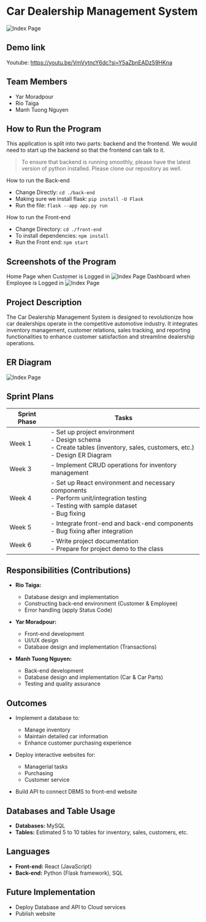 # Car Dealership Management System
![Index Page](/project_resourses/logo.png)

## Demo link
Youtube: https://youtu.be/VmVytncY6dc?si=Y5aZbnEADz59HKna

## Team Members
- Yar Moradpour
- Rio Taiga
- Manh Tuong Nguyen

## How to Run the Program 
This application is split into two parts: backend and the frontend. We would need to start up the backend so that the frontend can talk to it.

> To ensure that backend is running smoothly, please have the latest version of python installed. Please clone our repository as well.

How to run the Back-end
- Change Directly: `cd ./back-end`
- Making sure we install flask: `pip install -U Flask` 
- Run the file: `flask --app app.py run`

How to run the Front-end
- Change Directory: `cd ./front-end`
- To install dependencies: `npm install` 
- Run the Front end: `npm start`

## Screenshots of the Program

Home Page when Customer is Logged in
![Index Page](/project_resourses/customerHome.png)
Dashboard when Employee is Logged in
![Index Page](/project_resourses/employeeDash.png)

## Project Description
The Car Dealership Management System is designed to revolutionize how car dealerships operate in the competitive automotive industry. It integrates inventory management, customer relations, sales tracking, and reporting functionalities to enhance customer satisfaction and streamline dealership operations.

## ER Diagram
![Index Page](/project_resourses/ER.drawio-3.png)

## Sprint Plans

| Sprint Phase          | Tasks                                                                                       |
|-----------------------|---------------------------------------------------------------------------------------------|
| Week 1                | - Set up project environment <br> - Design schema <br> - Create tables (inventory, sales, customers, etc.) <br> - Design ER Diagram |
| Week 3                | - Implement CRUD operations for inventory management                                         |
| Week 4                | - Set up React environment and necessary components <br> - Perform unit/integration testing <br> - Testing with sample dataset <br> - Bug fixing |
| Week 5                | - Integrate front-end and back-end components <br> - Bug fixing after integration           |
| Week 6                | - Write project documentation <br> - Prepare for project demo to the class                   |

## Responsibilities (Contributions)
- **Rio Taiga:**
  - Database design and implementation
  - Constructing back-end environment (Customer & Employee)
  - Error handling (apply Status Code)

- **Yar Moradpour:**
  - Front-end development
  - UI/UX design
  - Database design and implementation (Transactions)

- **Manh Tuong Nguyen:**
  - Back-end development
  - Database design and implementation (Car & Car Parts)
  - Testing and quality assurance

## Outcomes
- Implement a database to:
  - Manage inventory
  - Maintain detailed car information
  - Enhance customer purchasing experience

- Deploy interactive websites for:
  - Managerial tasks
  - Purchasing
  - Customer service

- Build API to connect DBMS to front-end website

## Databases and Table Usage
- **Databases:** MySQL
- **Tables:** Estimated 5 to 10 tables for inventory, sales, customers, etc.

## Languages
- **Front-end:** React (JavaScript)
- **Back-end:** Python (Flask framework), SQL

## Future Implementation
- Deploy Database and API to Cloud services
- Publish website
